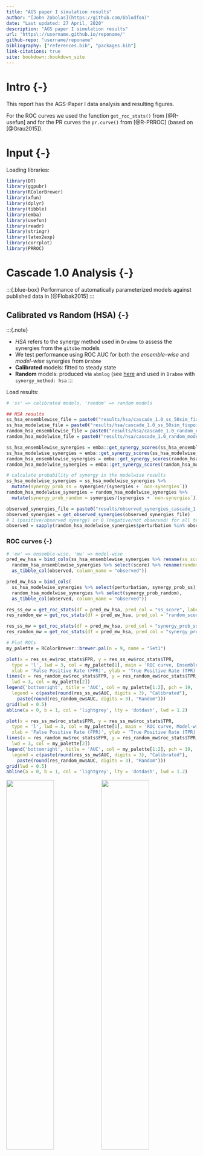 ```yaml
---
title: "AGS paper I simulation results"
author: "[John Zobolas](https://github.com/bblodfon)"
date: "Last updated: 27 April, 2020"
description: "AGS paper I simulation results"
url: 'https\://username.github.io/reponame/'
github-repo: "username/reponame"
bibliography: ["references.bib", "packages.bib"]
link-citations: true
site: bookdown::bookdown_site
---
```




# Intro {-}

This report has the AGS-Paper I data analysis and resulting figures.

For the ROC curves we used the function `get_roc_stats()` from [@R-usefun] and for the PR curves the `pr.curve()` from [@R-PRROC] (based on [@Grau2015]).

# Input {-}

Loading libraries:

```r
library(DT)
library(ggpubr)
library(RColorBrewer)
library(xfun)
library(dplyr)
library(tibble)
library(emba)
library(usefun)
library(readr)
library(stringr)
library(latex2exp)
library(corrplot)
library(PRROC)
```

# Cascade 1.0 Analysis {-}

:::{.blue-box}
Performance of automatically parameterized models against published data in [@Flobak2015]
:::

## Calibrated vs Random (HSA) {-}

:::{.note}
- *HSA* refers to the synergy method used in `Drabme` to assess the synergies from the `gitsbe` models
- We test performance using ROC AUC for both the *ensemble-wise* and *model-wise* synergies from `Drabme`
- **Calibrated** models: fitted to steady state
- **Random** models: produced via `abmlog` (see [here](#random-model-results) and used in `Drabme` with `synergy_method: hsa`
:::

Load results:

```r
# 'ss' => calibrated models, 'random' => random models

## HSA results
ss_hsa_ensemblewise_file = paste0("results/hsa/cascade_1.0_ss_50sim_fixpoints_ensemblewise_synergies.tab")
ss_hsa_modelwise_file = paste0("results/hsa/cascade_1.0_ss_50sim_fixpoints_modelwise_synergies.tab")
random_hsa_ensemblewise_file = paste0("results/hsa/cascade_1.0_random_ensemblewise_synergies.tab")
random_hsa_modelwise_file = paste0("results/hsa/cascade_1.0_random_modelwise_synergies.tab")

ss_hsa_ensemblewise_synergies = emba::get_synergy_scores(ss_hsa_ensemblewise_file)
ss_hsa_modelwise_synergies = emba::get_synergy_scores(ss_hsa_modelwise_file, file_type = "modelwise")
random_hsa_ensemblewise_synergies = emba::get_synergy_scores(random_hsa_ensemblewise_file)
random_hsa_modelwise_synergies = emba::get_synergy_scores(random_hsa_modelwise_file, file_type = "modelwise")

# calculate probability of synergy in the modelwise results
ss_hsa_modelwise_synergies = ss_hsa_modelwise_synergies %>% 
  mutate(synergy_prob_ss = synergies/(synergies + `non-synergies`))
random_hsa_modelwise_synergies = random_hsa_modelwise_synergies %>%
  mutate(synergy_prob_random = synergies/(synergies + `non-synergies`))

observed_synergies_file = paste0("results/observed_synergies_cascade_1.0")
observed_synergies = get_observed_synergies(observed_synergies_file)
# 1 (positive/observed synergy) or 0 (negative/not observed) for all tested drug combinations
observed = sapply(random_hsa_modelwise_synergies$perturbation %in% observed_synergies, as.integer)
```

### ROC curves {-}


```r
# 'ew' => ensemble-wise, 'mw' => model-wise
pred_ew_hsa = bind_cols(ss_hsa_ensemblewise_synergies %>% rename(ss_score = score), 
  random_hsa_ensemblewise_synergies %>% select(score) %>% rename(random_score = score), 
  as_tibble_col(observed, column_name = "observed"))

pred_mw_hsa = bind_cols(
  ss_hsa_modelwise_synergies %>% select(perturbation, synergy_prob_ss),
  random_hsa_modelwise_synergies %>% select(synergy_prob_random),
  as_tibble_col(observed, column_name = "observed"))

res_ss_ew = get_roc_stats(df = pred_ew_hsa, pred_col = "ss_score", label_col = "observed")
res_random_ew = get_roc_stats(df = pred_ew_hsa, pred_col = "random_score", label_col = "observed")

res_ss_mw = get_roc_stats(df = pred_mw_hsa, pred_col = "synergy_prob_ss", label_col = "observed", direction = ">")
res_random_mw = get_roc_stats(df = pred_mw_hsa, pred_col = "synergy_prob_random", label_col = "observed", direction = ">")

# Plot ROCs
my_palette = RColorBrewer::brewer.pal(n = 9, name = "Set1")

plot(x = res_ss_ew$roc_stats$FPR, y = res_ss_ew$roc_stats$TPR,
  type = 'l', lwd = 3, col = my_palette[1], main = 'ROC curve, Ensemble-wise synergies (HSA)',
  xlab = 'False Positive Rate (FPR)', ylab = 'True Positive Rate (TPR)')
lines(x = res_random_ew$roc_stats$FPR, y = res_random_ew$roc_stats$TPR, 
  lwd = 3, col = my_palette[2])
legend('bottomright', title = 'AUC', col = my_palette[1:2], pch = 19,
  legend = c(paste(round(res_ss_ew$AUC, digits = 3), "Calibrated"), 
    paste(round(res_random_ew$AUC, digits = 3), "Random")))
grid(lwd = 0.5)
abline(a = 0, b = 1, col = 'lightgrey', lty = 'dotdash', lwd = 1.2)

plot(x = res_ss_mw$roc_stats$FPR, y = res_ss_mw$roc_stats$TPR,
  type = 'l', lwd = 3, col = my_palette[1], main = 'ROC curve, Model-wise synergies (HSA)',
  xlab = 'False Positive Rate (FPR)', ylab = 'True Positive Rate (TPR)')
lines(x = res_random_mw$roc_stats$FPR, y = res_random_mw$roc_stats$TPR, 
  lwd = 3, col = my_palette[2])
legend('bottomright', title = 'AUC', col = my_palette[1:2], pch = 19,
  legend = c(paste(round(res_ss_mw$AUC, digits = 3), "Calibrated"), 
    paste(round(res_random_mw$AUC, digits = 3), "Random")))
grid(lwd = 0.5)
abline(a = 0, b = 1, col = 'lightgrey', lty = 'dotdash', lwd = 1.2)
```

<img src="index_files/figure-html/ROC HSA Cascade 1.0-1.png" width="50%" /><img src="index_files/figure-html/ROC HSA Cascade 1.0-2.png" width="50%" />

### PR curves {-}


```r
pr_ss_ew_hsa = pr.curve(scores.class0 = pred_ew_hsa %>% pull(ss_score) %>% (function(x) {-x}), 
  weights.class0 = pred_ew_hsa %>% pull(observed), curve = TRUE, rand.compute = TRUE)
pr_random_ew_hsa = pr.curve(scores.class0 = pred_ew_hsa %>% pull(random_score) %>% (function(x) {-x}), 
  weights.class0 = pred_ew_hsa %>% pull(observed), curve = TRUE, rand.compute = TRUE)

pr_ss_mw_hsa = pr.curve(scores.class0 = pred_mw_hsa %>% pull(synergy_prob_ss), 
  weights.class0 = pred_mw_hsa %>% pull(observed), curve = TRUE, rand.compute = TRUE)
pr_random_mw_hsa = pr.curve(scores.class0 = pred_mw_hsa %>% pull(synergy_prob_random), 
  weights.class0 = pred_mw_hsa %>% pull(observed), curve = TRUE, rand.compute = TRUE)

plot(pr_ss_ew_hsa, main = 'PR curve, Ensemble-wise synergies (HSA)', 
  auc.main = FALSE, color = my_palette[1], rand.plot = TRUE)
plot(pr_random_ew_hsa, add = TRUE, color = my_palette[2])
legend('topright', title = 'AUC', col = my_palette[1:2], pch = 19,
  legend = c(paste(round(pr_ss_ew_hsa$auc.davis.goadrich, digits = 3), "Calibrated"), 
    paste(round(pr_random_ew_hsa$auc.davis.goadrich, digits = 3), "Random")))
grid(lwd = 0.5)

plot(pr_ss_mw_hsa, main = 'PR curve, Model-wise synergies (HSA)', 
  auc.main = FALSE, color = my_palette[1], rand.plot = TRUE)
plot(pr_random_mw_hsa, add = TRUE, color = my_palette[2])
legend('left', title = 'AUC', col = my_palette[1:2], pch = 19,
  legend = c(paste(round(pr_ss_mw_hsa$auc.davis.goadrich, digits = 3), "Calibrated"), 
    paste(round(pr_random_mw_hsa$auc.davis.goadrich, digits = 3), "Random")))
grid(lwd = 0.5)
```

<img src="index_files/figure-html/PR HSA Cascade 1.0-1.png" width="50%" /><img src="index_files/figure-html/PR HSA Cascade 1.0-2.png" width="50%" />

:::{.green-box}
- PR curves show better the performance advantage of calibrated models over random ones
- PR AUCs suggest that the **model-wise approach is better than the ensemble-wise** in our imbalanced dataset
:::

### ROC AUC sensitivity {-}

:::{#roc-combine-1 .blue-box}
- Investigate **combining the synergy results of calibrated and random models**
  - How information from the 'random' models is augmenting calibrated (to steady state) results?
- **Ensemble-wise** scenario: $score = calibrated + \beta \times random$
  - $\beta \rightarrow +\infty$: mostly **random model predictions**
  - $\beta \rightarrow -\infty$: mostly **reverse random model predictions**
- **Model-wise** scenario: $(1-w) \times prob_{ss} + w \times prob_{rand}, w \in[0,1]$
  - $w=0$: only calibrated model predictions
  - $w=1$: only random model predictions
:::


```r
# Ensemble-wise
betas = seq(from = -20, to = 20, by = 0.1)

auc_values_ew = sapply(betas, function(beta) {
  pred_ew_hsa = pred_ew_hsa %>% mutate(combined_score = ss_score + beta * random_score)
  res = get_roc_stats(df = pred_ew_hsa, pred_col = "combined_score", label_col = "observed")
  auc_value = res$AUC
})

df_ew = as_tibble(cbind(betas, auc_values_ew))

ggline(data = df_ew, x = "betas", y = "auc_values_ew", numeric.x.axis = TRUE,
  plot_type = "l", xlab = TeX("$\\beta$"), ylab = "AUC (Area Under ROC Curve)",
  title = TeX("AUC sensitivity to $\\beta$ parameter: $calibrated + \\beta \\times random$"),
  color = my_palette[2]) + geom_vline(xintercept = 0) + grids()
```

<img src="index_files/figure-html/AUC sensitivity (HSA, cascade 1.0)-1.png" width="80%" style="display: block; margin: auto;" />

```r
# Model-wise
weights = seq(from = 0, to = 1, by = 0.05)

auc_values_mw = sapply(weights, function(w) {
  pred_mw_hsa = pred_mw_hsa %>% 
    mutate(weighted_prob = (1 - w) * pred_mw_hsa$synergy_prob_ss + w * pred_mw_hsa$synergy_prob_random)
  res = get_roc_stats(df = pred_mw_hsa, pred_col = "weighted_prob", label_col = "observed", direction = ">")
  auc_value = res$AUC
})

df_mw = as_tibble(cbind(weights, auc_values_mw))

ggline(data = df_mw, x = "weights", y = "auc_values_mw", numeric.x.axis = TRUE,
  plot_type = "l", xlab = TeX("weight $w$"), ylab = "AUC (Area Under ROC Curve)",
  title = TeX("AUC sensitivity to weighted average score: $(1-w) \\times prob_{ss} + w \\times prob_{rand}$"),
  color = my_palette[3]) + grids()
```

<img src="index_files/figure-html/AUC sensitivity (HSA, cascade 1.0)-2.png" width="80%" style="display: block; margin: auto;" />

:::{.green-box}
- Symmetricity (Ensemble-wise): $AUC_{\beta \rightarrow +\infty} + AUC_{\beta \rightarrow -\infty} \approx 1$
- Random models perform worse than calibrated ones
- There are $\beta$ values that can boost the predictive performance of the combined synergy classifier but no $w$ weight in the model-wise case
:::

### PR AUC sensitivity {-}


```r
# Ensemble-wise
betas = seq(from = -20, to = 20, by = 0.1)

pr_auc_values_ew = sapply(betas, function(beta) {
  pred_ew_hsa = pred_ew_hsa %>% mutate(combined_score = ss_score + beta * random_score)
  res = pr.curve(scores.class0 = pred_ew_hsa %>% pull(combined_score) %>% (function(x) {-x}), 
    weights.class0 = pred_ew_hsa %>% pull(observed))
  auc_value = res$auc.davis.goadrich
})

df_pr_ew = as_tibble(cbind(betas, pr_auc_values_ew))

ggline(data = df_pr_ew, x = "betas", y = "pr_auc_values_ew", numeric.x.axis = TRUE,
  plot_type = "l", xlab = TeX("$\\beta$"), ylab = "PR-AUC (Area Under PR Curve)",
  title = TeX("PR-AUC sensitivity to $\\beta$ parameter: $calibrated + \\beta \\times random$"),
  color = my_palette[2]) + geom_vline(xintercept = 0) + grids()
```

<img src="index_files/figure-html/PR AUC sensitivity (HSA, cascade 1.0)-1.png" width="80%" style="display: block; margin: auto;" />

```r
# Model-wise
weights = seq(from = 0, to = 1, by = 0.05)

pr_auc_values_mw = sapply(weights, function(w) {
  pred_mw_hsa = pred_mw_hsa %>% 
    mutate(weighted_prob = (1 - w) * pred_mw_hsa$synergy_prob_ss + w * pred_mw_hsa$synergy_prob_random)
  res = pr.curve(scores.class0 = pred_mw_hsa %>% pull(weighted_prob), 
    weights.class0 = pred_mw_hsa %>% pull(observed))
  auc_value = res$auc.davis.goadrich
})

df_pr_mw = as_tibble(cbind(weights, pr_auc_values_mw))

ggline(data = df_pr_mw, x = "weights", y = "pr_auc_values_mw", numeric.x.axis = TRUE,
  plot_type = "l", xlab = TeX("weight $w$"), ylab = "PR-AUC (Area Under PR Curve)",
  title = TeX("PR-AUC sensitivity to weighted average score: $(1-w) \\times prob_{ss} + w \\times prob_{rand}$"),
  color = my_palette[3]) + grids()
```

<img src="index_files/figure-html/PR AUC sensitivity (HSA, cascade 1.0)-2.png" width="80%" style="display: block; margin: auto;" />


## Calibrated vs Random (Bliss) {-}

:::{.note}
- *Bliss* refers to the synergy method used in `Drabme` to assess the synergies from the `gitsbe` models
- We test performance using ROC AUC for both the *ensemble-wise* and *model-wise* synergies from `Drabme`
- **Calibrated** models: fitted to steady state
- **Random** models: produced via `abmlog` (see [here](#random-model-results) and used in `Drabme` with `synergy_method: bliss`
:::

Load results:

```r
# 'ss' => calibrated models, 'random' => random models

## Bliss results
ss_bliss_ensemblewise_file = paste0("results/bliss/cascade_1.0_ss_50sim_fixpoints_ensemblewise_synergies.tab")
ss_bliss_modelwise_file = paste0("results/bliss/cascade_1.0_ss_50sim_fixpoints_modelwise_synergies.tab")
random_bliss_ensemblewise_file = paste0("results/bliss/cascade_1.0_random_bliss_ensemblewise_synergies.tab")
random_bliss_modelwise_file = paste0("results/bliss/cascade_1.0_random_bliss_modelwise_synergies.tab")

ss_bliss_ensemblewise_synergies = emba::get_synergy_scores(ss_bliss_ensemblewise_file)
ss_bliss_modelwise_synergies = emba::get_synergy_scores(ss_bliss_modelwise_file, file_type = "modelwise")
random_bliss_ensemblewise_synergies = emba::get_synergy_scores(random_bliss_ensemblewise_file)
random_bliss_modelwise_synergies = emba::get_synergy_scores(random_bliss_modelwise_file, file_type = "modelwise")

# calculate probability of synergy in the modelwise results
ss_bliss_modelwise_synergies = ss_bliss_modelwise_synergies %>% 
  mutate(synergy_prob_ss = synergies/(synergies + `non-synergies`))
random_bliss_modelwise_synergies = random_bliss_modelwise_synergies %>%
  mutate(synergy_prob_random = synergies/(synergies + `non-synergies`))
```

### ROC curves {-}


```r
# 'ew' => ensemble-wise, 'mw' => model-wise
pred_ew_bliss = bind_cols(ss_bliss_ensemblewise_synergies %>% rename(ss_score = score), 
  random_bliss_ensemblewise_synergies %>% select(score) %>% rename(random_score = score), 
  as_tibble_col(observed, column_name = "observed"))

pred_mw_bliss = bind_cols(
  ss_bliss_modelwise_synergies %>% select(perturbation, synergy_prob_ss),
  random_bliss_modelwise_synergies %>% select(synergy_prob_random),
  as_tibble_col(observed, column_name = "observed"))

res_ss_ew = get_roc_stats(df = pred_ew_bliss, pred_col = "ss_score", label_col = "observed")
res_random_ew = get_roc_stats(df = pred_ew_bliss, pred_col = "random_score", label_col = "observed")

res_ss_mw = get_roc_stats(df = pred_mw_bliss, pred_col = "synergy_prob_ss", label_col = "observed", direction = ">")
res_random_mw = get_roc_stats(df = pred_mw_bliss, pred_col = "synergy_prob_random", label_col = "observed", direction = ">")

# Plot ROCs
plot(x = res_ss_ew$roc_stats$FPR, y = res_ss_ew$roc_stats$TPR,
  type = 'l', lwd = 3, col = my_palette[1], main = 'ROC curve, Ensemble-wise synergies (Bliss)',
  xlab = 'False Positive Rate (FPR)', ylab = 'True Positive Rate (TPR)')
lines(x = res_random_ew$roc_stats$FPR, y = res_random_ew$roc_stats$TPR, 
  lwd = 3, col = my_palette[2])
legend('bottomright', title = 'AUC', col = my_palette[1:2], pch = 19,
  legend = c(paste(round(res_ss_ew$AUC, digits = 3), "Calibrated"), 
    paste(round(res_random_ew$AUC, digits = 3), "Random")))
grid(lwd = 0.5)
abline(a = 0, b = 1, col = 'lightgrey', lty = 'dotdash', lwd = 1.2)

plot(x = res_ss_mw$roc_stats$FPR, y = res_ss_mw$roc_stats$TPR,
  type = 'l', lwd = 3, col = my_palette[1], main = 'ROC curve, Model-wise synergies (Bliss)',
  xlab = 'False Positive Rate (FPR)', ylab = 'True Positive Rate (TPR)')
lines(x = res_random_mw$roc_stats$FPR, y = res_random_mw$roc_stats$TPR, 
  lwd = 3, col = my_palette[2])
legend('bottomright', title = 'AUC', col = my_palette[1:2], pch = 19,
  legend = c(paste(round(res_ss_mw$AUC, digits = 3), "Calibrated"), 
    paste(round(res_random_mw$AUC, digits = 3), "Random")))
grid(lwd = 0.5)
abline(a = 0, b = 1, col = 'lightgrey', lty = 'dotdash', lwd = 1.2)
```

<img src="index_files/figure-html/ROC Bliss Cascade 1.0-1.png" width="50%" /><img src="index_files/figure-html/ROC Bliss Cascade 1.0-2.png" width="50%" />

### ROC AUC sensitivity {-}

Investigate same thing as described in [here](#roc-combine-1).


```r
# Ensemble-wise
betas = seq(from = -20, to = 20, by = 0.1)

auc_values_ew = sapply(betas, function(beta) {
  pred_ew_bliss = pred_ew_bliss %>% mutate(combined_score = ss_score + beta * random_score)
  res = get_roc_stats(df = pred_ew_bliss, pred_col = "combined_score", label_col = "observed")
  auc_value = res$AUC
})

df_ew = as_tibble(cbind(betas, auc_values_ew))

ggline(data = df_ew, x = "betas", y = "auc_values_ew", numeric.x.axis = TRUE,
  plot_type = "l", xlab = TeX("$\\beta$"), ylab = "AUC (Area Under ROC Curve)",
  title = TeX("AUC sensitivity to $\\beta$ parameter: $calibrated + \\beta \\times random$"),
  color = my_palette[2]) + geom_vline(xintercept = 0) + grids()
```

<img src="index_files/figure-html/AUC sensitivity (Bliss, cascade 1.0)-1.png" width="80%" style="display: block; margin: auto;" />

```r
# Model-wise
weights = seq(from = 0, to = 1, by = 0.05)

auc_values_mw = sapply(weights, function(w) {
  pred_mw_bliss = pred_mw_bliss %>% 
    mutate(weighted_prob = (1 - w) * pred_mw_bliss$synergy_prob_ss + w * pred_mw_bliss$synergy_prob_random)
  res = get_roc_stats(df = pred_mw_bliss, pred_col = "weighted_prob", label_col = "observed", direction = ">")
  auc_value = res$AUC
})

df_mw = as_tibble(cbind(weights, auc_values_mw))

ggline(data = df_mw, x = "weights", y = "auc_values_mw", numeric.x.axis = TRUE,
  plot_type = "l", xlab = TeX("weight $w$"), ylab = "AUC (Area Under ROC Curve)",
  title = TeX("AUC sensitivity to weighted average score: $(1-w) \\times prob_{ss} + w \\times prob_{rand}$"),
  color = my_palette[3]) + grids()
```

<img src="index_files/figure-html/AUC sensitivity (Bliss, cascade 1.0)-2.png" width="80%" style="display: block; margin: auto;" />

:::{.green-box}
- Symmetricity (Ensemble-wise): $AUC_{\beta \rightarrow +\infty} + AUC_{\beta \rightarrow -\infty} \approx 1$
- Random models perform worse than calibrated ones
- There are $\beta$ values that can boost the predictive performance of the combined synergy classifier but no $w$ weight in the model-wise case
:::

## Correlation {-}

We test for correlation between all the results shown in the ROC curves.
This means *ensemble-wise* vs *model-wise*, *random* models vs *calibrated (ss)* models and *HSA* vs *Bliss* synergy assessment.
*P-values* are represented at 3 significant levels: $0.05, 0.01, 0.001$ (\*, \*\*, \*\*\*) and the correlation coefficient is calculated using Kendall's *tau* statistic.


```r
synergy_scores = bind_cols(
  pred_ew_hsa %>% select(ss_score, random_score) %>% rename(ss_ensemble_hsa = ss_score, random_ensemble_hsa = random_score),
  pred_ew_bliss %>% select(ss_score, random_score) %>% rename(ss_ensemble_bliss = ss_score, random_ensemble_bliss = random_score),
  pred_mw_hsa %>% select(synergy_prob_ss, synergy_prob_random) %>% 
    rename(ss_modelwise_hsa = synergy_prob_ss, random_modelwise_hsa = synergy_prob_random),
  pred_mw_bliss %>% select(synergy_prob_ss, synergy_prob_random) %>% 
    rename(ss_modelwise_bliss = synergy_prob_ss, random_modelwise_bliss = synergy_prob_random)
  )

M = cor(synergy_scores, method = "kendall")
res = cor.mtest(synergy_scores, method = "kendall")
corrplot(corr = M, type = "upper", p.mat = res$p, sig.level = c(.001, .01, .05), 
  pch.cex = 1, pch.col = "white", insig = "label_sig", tl.col = "black", tl.srt = 45)
```

<img src="index_files/figure-html/Correlation of ROC results (Cascade 1.0)-1.png" width="2100" />

:::{.green-box}
- **HSA and Bliss results correlate**, higher for the model-wise than the ensemble-wise results.
- **Model-wise don't correlate with ensemble-wise results**.
:::

## Fitness Evolution {-}

Results are from the simulation result with $50$ Gitsbe simulations, fitting to steady state (**calibrated models**) and *HSA* Drabme synergy assessment.
We show only $10$ simulations - the first ones that spanned the maximum defined generations in the configuration ($20$), meaning that they did not surpass the target fitness threhold specified ($0.99$).
Each data point is the average fitness in that generation out of $20$ models.


```r
fitness_summary_file = paste0("results/hsa/cascade_1.0_ss_50sim_fixpoints_summary.txt")

read_summary_file = function(file_name) {
  lines = readr::read_lines(file = fitness_summary_file, skip = 5, skip_empty_rows = TRUE)
  
  data_list = list()
  index = 1
  
  gen_fit_list = list()
  gen_index = 1
  for (line_index in 1:length(lines)) {
    line = lines[line_index]
    if (stringr::str_detect(string = line, pattern = "Simulation")) {
      data_list[[index]] = bind_cols(gen_fit_list)
      index = index + 1
      
      gen_fit_list = list()
      gen_index = 1
    } else { # read fitness values
      gen_fit_list[[gen_index]] = as_tibble_col(as.numeric(unlist(strsplit(line, split = '\t'))))
      gen_index = gen_index + 1
    }
  }
  
  # add the last simulation's values
  data_list[[index]] = bind_cols(gen_fit_list)
  
  return(data_list)
}

fit_res = read_summary_file(file_name = fitness_summary_file)

first_sim_data = colMeans(fit_res[[1]])
plot(1:length(first_sim_data), y = first_sim_data, ylim = c(0,1), 
  xlim = c(0,20), type = 'l', lwd = 1.5, 
  main = 'Fitness vs Generation (10 Simulations)', xlab = 'Generations', 
  ylab = 'Average Fitness', col = usefun:::colors.100[1])
index = 2
for (fit_data in fit_res) {
  if (index > 10) break
  if (ncol(fit_data) != 20) next
  mean_fit_per_gen = colMeans(fit_data)
  lines(x = 1:length(mean_fit_per_gen), y = mean_fit_per_gen, lwd = 1.5,
    col = usefun:::colors.100[index])
  index = index + 1
}
grid(lwd = 0.5)
```

<img src="index_files/figure-html/fitness evolution-1.png" width="2100" style="display: block; margin: auto;" />


# Cascade 2.0 Analysis {-}

:::{.blue-box}
Performance of automatically parameterized models against a new dataset (SINTEF, AGS only)
:::

## Calibrated vs Random (HSA) {-}

:::{.note}
- *HSA* refers to the synergy method used in `Drabme` to assess the synergies from the `gitsbe` models
- We test performance using ROC AUC for both the *ensemble-wise* and *model-wise* synergies from `Drabme`
- **Calibrated** models: fitted to steady state
- **Random** models: produced via `abmlog` (see [here](#random-model-results) and used in `Drabme` with `synergy_method: hsa`
:::

Load results:


```r
# 'ss' => calibrated models, 'random' => random models

## HSA results
ss_hsa_ensemblewise_5sim_file = paste0("results/hsa/cascade_2.0_ss_5sim_fixpoints_ensemblewise_synergies.tab")
ss_hsa_modelwise_5sim_file = paste0("results/hsa/cascade_2.0_ss_5sim_fixpoints_modelwise_synergies.tab")
ss_hsa_ensemblewise_50sim_file = paste0("results/hsa/cascade_2.0_ss_50sim_fixpoints_ensemblewise_synergies.tab")
ss_hsa_modelwise_50sim_file = paste0("results/hsa/cascade_2.0_ss_50sim_fixpoints_modelwise_synergies.tab")
ss_hsa_ensemblewise_100sim_file = paste0("results/hsa/cascade_2.0_ss_100sim_fixpoints_ensemblewise_synergies.tab")
ss_hsa_modelwise_100sim_file = paste0("results/hsa/cascade_2.0_ss_100sim_fixpoints_modelwise_synergies.tab")
ss_hsa_ensemblewise_150sim_file = paste0("results/hsa/cascade_2.0_ss_150sim_fixpoints_ensemblewise_synergies.tab")
ss_hsa_modelwise_150sim_file = paste0("results/hsa/cascade_2.0_ss_150sim_fixpoints_modelwise_synergies.tab")
ss_hsa_ensemblewise_200sim_file = paste0("results/hsa/cascade_2.0_ss_200sim_fixpoints_ensemblewise_synergies.tab")
ss_hsa_modelwise_200sim_file = paste0("results/hsa/cascade_2.0_ss_200sim_fixpoints_modelwise_synergies.tab")
random_hsa_ensemblewise_file = paste0("results/hsa/cascade_2.0_random_ensemblewise_synergies.tab")
random_hsa_modelwise_file = paste0("results/hsa/cascade_2.0_random_modelwise_synergies.tab")

ss_hsa_ensemblewise_synergies_5sim = emba::get_synergy_scores(ss_hsa_ensemblewise_5sim_file)
ss_hsa_modelwise_synergies_5sim = emba::get_synergy_scores(ss_hsa_modelwise_5sim_file, file_type = "modelwise")
ss_hsa_ensemblewise_synergies_50sim = emba::get_synergy_scores(ss_hsa_ensemblewise_50sim_file)
ss_hsa_modelwise_synergies_50sim = emba::get_synergy_scores(ss_hsa_modelwise_50sim_file, file_type = "modelwise")
ss_hsa_ensemblewise_synergies_100sim = emba::get_synergy_scores(ss_hsa_ensemblewise_100sim_file)
ss_hsa_modelwise_synergies_100sim = emba::get_synergy_scores(ss_hsa_modelwise_100sim_file, file_type = "modelwise")
ss_hsa_ensemblewise_synergies_150sim = emba::get_synergy_scores(ss_hsa_ensemblewise_150sim_file)
ss_hsa_modelwise_synergies_150sim = emba::get_synergy_scores(ss_hsa_modelwise_150sim_file, file_type = "modelwise")
ss_hsa_ensemblewise_synergies_200sim = emba::get_synergy_scores(ss_hsa_ensemblewise_200sim_file)
ss_hsa_modelwise_synergies_200sim = emba::get_synergy_scores(ss_hsa_modelwise_200sim_file, file_type = "modelwise")
random_hsa_ensemblewise_synergies = emba::get_synergy_scores(random_hsa_ensemblewise_file)
random_hsa_modelwise_synergies = emba::get_synergy_scores(random_hsa_modelwise_file, file_type = "modelwise")

# calculate probability of synergy in the modelwise results
ss_hsa_modelwise_synergies_5sim = ss_hsa_modelwise_synergies_5sim %>% 
  mutate(synergy_prob_ss = synergies/(synergies + `non-synergies`))
ss_hsa_modelwise_synergies_50sim = ss_hsa_modelwise_synergies_50sim %>% 
  mutate(synergy_prob_ss = synergies/(synergies + `non-synergies`))
ss_hsa_modelwise_synergies_100sim = ss_hsa_modelwise_synergies_100sim %>% 
  mutate(synergy_prob_ss = synergies/(synergies + `non-synergies`))
ss_hsa_modelwise_synergies_150sim = ss_hsa_modelwise_synergies_150sim %>% 
  mutate(synergy_prob_ss = synergies/(synergies + `non-synergies`))
ss_hsa_modelwise_synergies_200sim = ss_hsa_modelwise_synergies_200sim %>% 
  mutate(synergy_prob_ss = synergies/(synergies + `non-synergies`))
random_hsa_modelwise_synergies = random_hsa_modelwise_synergies %>%
  mutate(synergy_prob_random = synergies/(synergies + `non-synergies`))

observed_synergies_file = paste0("results/observed_synergies_cascade_2.0")
observed_synergies = get_observed_synergies(observed_synergies_file)
# 1 (positive/observed synergy) or 0 (negative/not observed) for all tested drug combinations
observed = sapply(random_hsa_modelwise_synergies$perturbation %in% observed_synergies, as.integer)
```

### ROC curves {-}


```r
# 'ew' => ensemble-wise, 'mw' => model-wise
pred_ew_hsa = bind_cols(ss_hsa_ensemblewise_synergies_5sim %>% rename(ss_score_5sim = score), 
  ss_hsa_ensemblewise_synergies_50sim %>% select(score) %>% rename(ss_score_50sim = score),
  ss_hsa_ensemblewise_synergies_100sim %>% select(score) %>% rename(ss_score_100sim = score),
  ss_hsa_ensemblewise_synergies_150sim %>% select(score) %>% rename(ss_score_150sim = score),
  ss_hsa_ensemblewise_synergies_200sim %>% select(score) %>% rename(ss_score_200sim = score),
  random_hsa_ensemblewise_synergies %>% select(score) %>% rename(random_score = score), 
  as_tibble_col(observed, column_name = "observed"))

pred_mw_hsa = bind_cols(
  ss_hsa_modelwise_synergies_5sim %>% select(perturbation, synergy_prob_ss) %>% rename(synergy_prob_ss_5sim = synergy_prob_ss),
  ss_hsa_modelwise_synergies_50sim %>% select(synergy_prob_ss) %>% rename(synergy_prob_ss_50sim = synergy_prob_ss),
  ss_hsa_modelwise_synergies_100sim %>% select(synergy_prob_ss) %>% rename(synergy_prob_ss_100sim = synergy_prob_ss),
  ss_hsa_modelwise_synergies_150sim %>% select(synergy_prob_ss) %>% rename(synergy_prob_ss_150sim = synergy_prob_ss),
  ss_hsa_modelwise_synergies_200sim %>% select(synergy_prob_ss) %>% rename(synergy_prob_ss_200sim = synergy_prob_ss),
  random_hsa_modelwise_synergies %>% select(synergy_prob_random),
  as_tibble_col(observed, column_name = "observed"))

res_ss_ew_5sim = get_roc_stats(df = pred_ew_hsa, pred_col = "ss_score_5sim", label_col = "observed")
res_ss_ew_50sim = get_roc_stats(df = pred_ew_hsa, pred_col = "ss_score_50sim", label_col = "observed")
res_ss_ew_100sim = get_roc_stats(df = pred_ew_hsa, pred_col = "ss_score_100sim", label_col = "observed")
res_ss_ew_150sim = get_roc_stats(df = pred_ew_hsa, pred_col = "ss_score_150sim", label_col = "observed")
res_ss_ew_200sim = get_roc_stats(df = pred_ew_hsa, pred_col = "ss_score_200sim", label_col = "observed")
res_random_ew = get_roc_stats(df = pred_ew_hsa, pred_col = "random_score", label_col = "observed")

res_ss_mw_5sim = get_roc_stats(df = pred_mw_hsa, pred_col = "synergy_prob_ss_5sim", label_col = "observed", direction = ">")
res_ss_mw_50sim = get_roc_stats(df = pred_mw_hsa, pred_col = "synergy_prob_ss_50sim", label_col = "observed", direction = ">")
res_ss_mw_100sim = get_roc_stats(df = pred_mw_hsa, pred_col = "synergy_prob_ss_100sim", label_col = "observed", direction = ">")
res_ss_mw_150sim = get_roc_stats(df = pred_mw_hsa, pred_col = "synergy_prob_ss_150sim", label_col = "observed", direction = ">")
res_ss_mw_200sim = get_roc_stats(df = pred_mw_hsa, pred_col = "synergy_prob_ss_200sim", label_col = "observed", direction = ">")
res_random_mw = get_roc_stats(df = pred_mw_hsa, pred_col = "synergy_prob_random", label_col = "observed", direction = ">")

# Plot ROCs
my_palette = RColorBrewer::brewer.pal(n = 9, name = "Set1")

plot(x = res_ss_ew_5sim$roc_stats$FPR, y = res_ss_ew_5sim$roc_stats$TPR,
  type = 'l', lwd = 3, col = my_palette[1], main = 'ROC curve, Ensemble-wise synergies (HSA)',
  xlab = 'False Positive Rate (FPR)', ylab = 'True Positive Rate (TPR)')
lines(x = res_ss_ew_50sim$roc_stats$FPR, y = res_ss_ew_50sim$roc_stats$TPR, 
  lwd = 3, col = my_palette[2])
lines(x = res_ss_ew_100sim$roc_stats$FPR, y = res_ss_ew_100sim$roc_stats$TPR, 
  lwd = 3, col = my_palette[3])
lines(x = res_ss_ew_150sim$roc_stats$FPR, y = res_ss_ew_150sim$roc_stats$TPR, 
  lwd = 3, col = my_palette[4])
lines(x = res_ss_ew_200sim$roc_stats$FPR, y = res_ss_ew_200sim$roc_stats$TPR, 
  lwd = 3, col = my_palette[5])
lines(x = res_random_ew$roc_stats$FPR, y = res_random_ew$roc_stats$TPR, 
  lwd = 3, col = my_palette[6])
legend('bottomright', title = 'AUC', col = my_palette[1:6], pch = 19,
  legend = c(paste(round(res_ss_ew_5sim$AUC, digits = 3), "Calibrated (5 sim)"),
    paste(round(res_ss_ew_50sim$AUC, digits = 3), "Calibrated (50 sim)"),
    paste(round(res_ss_ew_100sim$AUC, digits = 3), "Calibrated (100 sim)"),
    paste(round(res_ss_ew_150sim$AUC, digits = 3), "Calibrated (150 sim)"),
    paste(round(res_ss_ew_200sim$AUC, digits = 3), "Calibrated (200 sim)"),
    paste(round(res_random_ew$AUC, digits = 3), "Random")), cex = 0.9)
grid(lwd = 0.5)
abline(a = 0, b = 1, col = 'lightgrey', lty = 'dotdash', lwd = 1.2)

plot(x = res_ss_mw_5sim$roc_stats$FPR, y = res_ss_mw_5sim$roc_stats$TPR,
  type = 'l', lwd = 3, col = my_palette[1], main = 'ROC curve, Model-wise synergies (HSA)',
  xlab = 'False Positive Rate (FPR)', ylab = 'True Positive Rate (TPR)')
lines(x = res_ss_mw_50sim$roc_stats$FPR, y = res_ss_mw_50sim$roc_stats$TPR, 
  lwd = 3, col = my_palette[2])
lines(x = res_ss_mw_100sim$roc_stats$FPR, y = res_ss_mw_100sim$roc_stats$TPR, 
  lwd = 3, col = my_palette[3])
lines(x = res_ss_mw_150sim$roc_stats$FPR, y = res_ss_mw_150sim$roc_stats$TPR, 
  lwd = 3, col = my_palette[4])
lines(x = res_ss_mw_200sim$roc_stats$FPR, y = res_ss_mw_200sim$roc_stats$TPR, 
  lwd = 3, col = my_palette[5])
lines(x = res_random_mw$roc_stats$FPR, y = res_random_mw$roc_stats$TPR, 
  lwd = 3, col = my_palette[6])
legend('bottomright', title = 'AUC', col = my_palette[1:6], pch = 19,
  legend = c(paste(round(res_ss_mw_5sim$AUC, digits = 3), "Calibrated (5 sim)"),
    paste(round(res_ss_mw_50sim$AUC, digits = 3), "Calibrated (50 sim)"),
    paste(round(res_ss_mw_100sim$AUC, digits = 3), "Calibrated (100 sim)"),
    paste(round(res_ss_mw_150sim$AUC, digits = 3), "Calibrated (150 sim)"),
    paste(round(res_ss_mw_200sim$AUC, digits = 3), "Calibrated (200 sim)"),
    paste(round(res_random_mw$AUC, digits = 3), "Random")), cex = 0.9)
grid(lwd = 0.5)
abline(a = 0, b = 1, col = 'lightgrey', lty = 'dotdash', lwd = 1.2)
```

<img src="index_files/figure-html/ROC HSA Cascade 2.0-1.png" width="50%" /><img src="index_files/figure-html/ROC HSA Cascade 2.0-2.png" width="50%" />

:::{.green-box}
- Model-wise results *scale* with respect to the number of `Gitsbe` simulations (more **calibrated** models, better performance).
:::

### ROC AUC sensitivity {-}

Investigate same thing as described in [here](#roc-combine-1).
We will combine the synergy scores from the random simulations with the results from the $50$ Gitsbe simulations.


```r
# Ensemble-wise
betas = seq(from = -10, to = 10, by = 0.1)

auc_values_ew = sapply(betas, function(beta) {
  pred_ew_hsa = pred_ew_hsa %>% mutate(combined_score = ss_score_50sim + beta * random_score)
  res = get_roc_stats(df = pred_ew_hsa, pred_col = "combined_score", label_col = "observed")
  auc_value = res$AUC
})

df_ew = as_tibble(cbind(betas, auc_values_ew))

ggline(data = df_ew, x = "betas", y = "auc_values_ew", numeric.x.axis = TRUE,
  plot_type = "l", xlab = TeX("$\\beta$"), ylab = "AUC (Area Under ROC Curve)",
  title = TeX("AUC sensitivity to $\\beta$ parameter: $calibrated + \\beta \\times random$"),
  color = my_palette[2]) + geom_vline(xintercept = 0) + grids()
```

<img src="index_files/figure-html/AUC sensitivity (HSA, cascade 2.0)-1.png" width="80%" style="display: block; margin: auto;" />

```r
# Model-wise
weights = seq(from = 0, to = 1, by = 0.05)

auc_values_mw = sapply(weights, function(w) {
  pred_mw_hsa = pred_mw_hsa %>% 
    mutate(weighted_prob = (1 - w) * pred_mw_hsa$synergy_prob_ss_50sim + w * pred_mw_hsa$synergy_prob_random)
  res = get_roc_stats(df = pred_mw_hsa, pred_col = "weighted_prob", label_col = "observed", direction = ">")
  auc_value = res$AUC
})

df_mw = as_tibble(cbind(weights, auc_values_mw))

ggline(data = df_mw, x = "weights", y = "auc_values_mw", numeric.x.axis = TRUE,
  plot_type = "l", xlab = TeX("weight $w$"), ylab = "AUC (Area Under ROC Curve)",
  title = TeX("AUC sensitivity to weighted average score: $(1-w) \\times prob_{ss} + w \\times prob_{rand}$"),
  color = my_palette[3]) + grids() #+ ylim(0.4, 0.9)
```

<img src="index_files/figure-html/AUC sensitivity (HSA, cascade 2.0)-2.png" width="80%" style="display: block; margin: auto;" />

:::{.green-box}
- Symmetricity (Ensemble-wise): $AUC_{\beta \rightarrow +\infty} + AUC_{\beta \rightarrow -\infty} \approx 1$
- Random models perform worse than calibrated ones (though difference is very small)
- There are $\beta$ values that can boost the predictive performance of the combined synergy classifier and a $w$ weight in the model-wise case (though the significance in performance gain is negligible).
:::

## Calibrated vs Random (Bliss) {-}

:::{.note}
- *Bliss* refers to the synergy method used in `Drabme` to assess the synergies from the `gitsbe` models
- We test performance using ROC AUC for both the *ensemble-wise* and *model-wise* synergies from `Drabme`
- **Calibrated** models: fitted to steady state
- **Random** models: produced via `abmlog` (see [here](#random-model-results) and used in `Drabme` with `synergy_method: bliss`
:::

Load results:

```r
# 'ss' => calibrated models, 'random' => random models

## Bliss results
ss_bliss_ensemblewise_10sim_file = paste0("results/bliss/cascade_2.0_ss_10sim_fixpoints_ensemblewise_synergies.tab")
ss_bliss_modelwise_10sim_file = paste0("results/bliss/cascade_2.0_ss_10sim_fixpoints_modelwise_synergies.tab")
ss_bliss_ensemblewise_30sim_file = paste0("results/bliss/cascade_2.0_ss_30sim_fixpoints_ensemblewise_synergies.tab")
ss_bliss_modelwise_30sim_file = paste0("results/bliss/cascade_2.0_ss_30sim_fixpoints_modelwise_synergies.tab")
ss_bliss_ensemblewise_50sim_file = paste0("results/bliss/cascade_2.0_ss_50sim_fixpoints_ensemblewise_synergies.tab")
ss_bliss_modelwise_50sim_file = paste0("results/bliss/cascade_2.0_ss_50sim_fixpoints_modelwise_synergies.tab")
ss_bliss_ensemblewise_70sim_file = paste0("results/bliss/cascade_2.0_ss_70sim_fixpoints_ensemblewise_synergies.tab")
ss_bliss_modelwise_70sim_file = paste0("results/bliss/cascade_2.0_ss_70sim_fixpoints_modelwise_synergies.tab")
ss_bliss_ensemblewise_100sim_file = paste0("results/bliss/cascade_2.0_ss_100sim_fixpoints_ensemblewise_synergies.tab")
ss_bliss_modelwise_100sim_file = paste0("results/bliss/cascade_2.0_ss_100sim_fixpoints_modelwise_synergies.tab")
ss_bliss_ensemblewise_150sim_file = paste0("results/bliss/cascade_2.0_ss_150sim_fixpoints_ensemblewise_synergies.tab")
ss_bliss_modelwise_150sim_file = paste0("results/bliss/cascade_2.0_ss_150sim_fixpoints_modelwise_synergies.tab")
ss_bliss_ensemblewise_200sim_file = paste0("results/bliss/cascade_2.0_ss_200sim_fixpoints_ensemblewise_synergies.tab")
ss_bliss_modelwise_200sim_file = paste0("results/bliss/cascade_2.0_ss_200sim_fixpoints_modelwise_synergies.tab")

random_bliss_ensemblewise_file = paste0("results/bliss/cascade_2.0_random_bliss_ensemblewise_synergies.tab")
random_bliss_modelwise_file = paste0("results/bliss/cascade_2.0_random_bliss_modelwise_synergies.tab")

ss_bliss_ensemblewise_synergies_10sim = emba::get_synergy_scores(ss_bliss_ensemblewise_10sim_file)
ss_bliss_modelwise_synergies_10sim = emba::get_synergy_scores(ss_bliss_modelwise_10sim_file, file_type = "modelwise")
ss_bliss_ensemblewise_synergies_30sim = emba::get_synergy_scores(ss_bliss_ensemblewise_30sim_file)
ss_bliss_modelwise_synergies_30sim = emba::get_synergy_scores(ss_bliss_modelwise_30sim_file, file_type = "modelwise")
ss_bliss_ensemblewise_synergies_50sim = emba::get_synergy_scores(ss_bliss_ensemblewise_50sim_file)
ss_bliss_modelwise_synergies_50sim = emba::get_synergy_scores(ss_bliss_modelwise_50sim_file, file_type = "modelwise")
ss_bliss_ensemblewise_synergies_70sim = emba::get_synergy_scores(ss_bliss_ensemblewise_70sim_file)
ss_bliss_modelwise_synergies_70sim = emba::get_synergy_scores(ss_bliss_modelwise_70sim_file, file_type = "modelwise")
ss_bliss_ensemblewise_synergies_100sim = emba::get_synergy_scores(ss_bliss_ensemblewise_100sim_file)
ss_bliss_modelwise_synergies_100sim = emba::get_synergy_scores(ss_bliss_modelwise_100sim_file, file_type = "modelwise")
ss_bliss_ensemblewise_synergies_150sim = emba::get_synergy_scores(ss_bliss_ensemblewise_150sim_file)
ss_bliss_modelwise_synergies_150sim = emba::get_synergy_scores(ss_bliss_modelwise_150sim_file, file_type = "modelwise")
ss_bliss_ensemblewise_synergies_200sim = emba::get_synergy_scores(ss_bliss_ensemblewise_200sim_file)
ss_bliss_modelwise_synergies_200sim = emba::get_synergy_scores(ss_bliss_modelwise_200sim_file, file_type = "modelwise")

random_bliss_ensemblewise_synergies = emba::get_synergy_scores(random_bliss_ensemblewise_file)
random_bliss_modelwise_synergies = emba::get_synergy_scores(random_bliss_modelwise_file, file_type = "modelwise")

# calculate probability of synergy in the modelwise results
ss_bliss_modelwise_synergies_10sim = ss_bliss_modelwise_synergies_10sim %>% 
  mutate(synergy_prob_ss = synergies/(synergies + `non-synergies`))
ss_bliss_modelwise_synergies_30sim = ss_bliss_modelwise_synergies_30sim %>% 
  mutate(synergy_prob_ss = synergies/(synergies + `non-synergies`))
ss_bliss_modelwise_synergies_50sim = ss_bliss_modelwise_synergies_50sim %>% 
  mutate(synergy_prob_ss = synergies/(synergies + `non-synergies`))
ss_bliss_modelwise_synergies_70sim = ss_bliss_modelwise_synergies_70sim %>% 
  mutate(synergy_prob_ss = synergies/(synergies + `non-synergies`))
ss_bliss_modelwise_synergies_100sim = ss_bliss_modelwise_synergies_100sim %>% 
  mutate(synergy_prob_ss = synergies/(synergies + `non-synergies`))
ss_bliss_modelwise_synergies_150sim = ss_bliss_modelwise_synergies_150sim %>% 
  mutate(synergy_prob_ss = synergies/(synergies + `non-synergies`))
ss_bliss_modelwise_synergies_200sim = ss_bliss_modelwise_synergies_200sim %>% 
  mutate(synergy_prob_ss = synergies/(synergies + `non-synergies`))
random_bliss_modelwise_synergies = random_bliss_modelwise_synergies %>%
  mutate(synergy_prob_random = synergies/(synergies + `non-synergies`))
```

### ROC curves {-}


```r
# 'ew' => ensemble-wise, 'mw' => model-wise
pred_ew_bliss = bind_cols(ss_bliss_ensemblewise_synergies_10sim %>% rename(ss_score_10sim = score), 
  ss_bliss_ensemblewise_synergies_30sim %>% select(score) %>% rename(ss_score_30sim = score),
  ss_bliss_ensemblewise_synergies_50sim %>% select(score) %>% rename(ss_score_50sim = score),
  ss_bliss_ensemblewise_synergies_70sim %>% select(score) %>% rename(ss_score_70sim = score),
  ss_bliss_ensemblewise_synergies_100sim %>% select(score) %>% rename(ss_score_100sim = score),
  ss_bliss_ensemblewise_synergies_150sim %>% select(score) %>% rename(ss_score_150sim = score),
  ss_bliss_ensemblewise_synergies_200sim %>% select(score) %>% rename(ss_score_200sim = score),
  random_bliss_ensemblewise_synergies %>% select(score) %>% rename(random_score = score), 
  as_tibble_col(observed, column_name = "observed"))

pred_mw_bliss = bind_cols(
  ss_bliss_modelwise_synergies_10sim %>% select(perturbation, synergy_prob_ss) %>% rename(synergy_prob_ss_10sim = synergy_prob_ss),
  ss_bliss_modelwise_synergies_30sim %>% select(synergy_prob_ss) %>% rename(synergy_prob_ss_30sim = synergy_prob_ss),
  ss_bliss_modelwise_synergies_50sim %>% select(synergy_prob_ss) %>% rename(synergy_prob_ss_50sim = synergy_prob_ss),
  ss_bliss_modelwise_synergies_70sim %>% select(synergy_prob_ss) %>% rename(synergy_prob_ss_70sim = synergy_prob_ss),
  ss_bliss_modelwise_synergies_100sim %>% select(synergy_prob_ss) %>% rename(synergy_prob_ss_100sim = synergy_prob_ss),
  ss_bliss_modelwise_synergies_150sim %>% select(synergy_prob_ss) %>% rename(synergy_prob_ss_150sim = synergy_prob_ss),
  ss_bliss_modelwise_synergies_200sim %>% select(synergy_prob_ss) %>% rename(synergy_prob_ss_200sim = synergy_prob_ss),
  random_bliss_modelwise_synergies %>% select(synergy_prob_random),
  as_tibble_col(observed, column_name = "observed"))

res_ss_ew_10sim = get_roc_stats(df = pred_ew_bliss, pred_col = "ss_score_10sim", label_col = "observed")
res_ss_ew_30sim = get_roc_stats(df = pred_ew_bliss, pred_col = "ss_score_30sim", label_col = "observed")
res_ss_ew_50sim = get_roc_stats(df = pred_ew_bliss, pred_col = "ss_score_50sim", label_col = "observed")
res_ss_ew_70sim = get_roc_stats(df = pred_ew_bliss, pred_col = "ss_score_70sim", label_col = "observed")
res_ss_ew_100sim = get_roc_stats(df = pred_ew_bliss, pred_col = "ss_score_100sim", label_col = "observed")
res_ss_ew_150sim = get_roc_stats(df = pred_ew_bliss, pred_col = "ss_score_150sim", label_col = "observed")
res_ss_ew_200sim = get_roc_stats(df = pred_ew_bliss, pred_col = "ss_score_200sim", label_col = "observed")
res_random_ew = get_roc_stats(df = pred_ew_bliss, pred_col = "random_score", label_col = "observed")

res_ss_mw_10sim = get_roc_stats(df = pred_mw_bliss, pred_col = "synergy_prob_ss_10sim", label_col = "observed", direction = ">")
res_ss_mw_30sim = get_roc_stats(df = pred_mw_bliss, pred_col = "synergy_prob_ss_30sim", label_col = "observed", direction = ">")
res_ss_mw_50sim = get_roc_stats(df = pred_mw_bliss, pred_col = "synergy_prob_ss_50sim", label_col = "observed", direction = ">")
res_ss_mw_70sim = get_roc_stats(df = pred_mw_bliss, pred_col = "synergy_prob_ss_70sim", label_col = "observed", direction = ">")
res_ss_mw_100sim = get_roc_stats(df = pred_mw_bliss, pred_col = "synergy_prob_ss_100sim", label_col = "observed", direction = ">")
res_ss_mw_150sim = get_roc_stats(df = pred_mw_bliss, pred_col = "synergy_prob_ss_150sim", label_col = "observed", direction = ">")
res_ss_mw_200sim = get_roc_stats(df = pred_mw_bliss, pred_col = "synergy_prob_ss_200sim", label_col = "observed", direction = ">")
res_random_mw = get_roc_stats(df = pred_mw_bliss, pred_col = "synergy_prob_random", label_col = "observed", direction = ">")

# Plot ROCs
plot(x = res_ss_ew_10sim$roc_stats$FPR, y = res_ss_ew_10sim$roc_stats$TPR,
  type = 'l', lwd = 3, col = my_palette[1], main = 'ROC curve, Ensemble-wise synergies (Bliss)',
  xlab = 'False Positive Rate (FPR)', ylab = 'True Positive Rate (TPR)')
lines(x = res_ss_ew_30sim$roc_stats$FPR, y = res_ss_ew_30sim$roc_stats$TPR,
  lwd = 3, col = my_palette[2])
lines(x = res_ss_ew_50sim$roc_stats$FPR, y = res_ss_ew_50sim$roc_stats$TPR,
  lwd = 3, col = my_palette[3])
lines(x = res_ss_ew_70sim$roc_stats$FPR, y = res_ss_ew_70sim$roc_stats$TPR,
  lwd = 3, col = my_palette[4])
lines(x = res_ss_ew_100sim$roc_stats$FPR, y = res_ss_ew_100sim$roc_stats$TPR,
  lwd = 3, col = my_palette[5])
lines(x = res_ss_ew_150sim$roc_stats$FPR, y = res_ss_ew_150sim$roc_stats$TPR,
  lwd = 3, col = my_palette[6])
lines(x = res_ss_ew_200sim$roc_stats$FPR, y = res_ss_ew_200sim$roc_stats$TPR,
  lwd = 3, col = my_palette[7])
lines(x = res_random_ew$roc_stats$FPR, y = res_random_ew$roc_stats$TPR, 
  lwd = 3, col = my_palette[8])
legend('bottomright', title = 'AUC', col = my_palette[1:8], pch = 19,
  legend = c(paste(round(res_ss_ew_10sim$AUC, digits = 2), "Calibrated (10 sim)"),
    paste(round(res_ss_ew_30sim$AUC, digits = 2), "Calibrated (30 sim)"),
    paste(round(res_ss_ew_50sim$AUC, digits = 2), "Calibrated (50 sim)"),
    paste(round(res_ss_ew_70sim$AUC, digits = 2), "Calibrated (70 sim)"),
    paste(round(res_ss_ew_100sim$AUC, digits = 2), "Calibrated (100 sim)"),
    paste(round(res_ss_ew_150sim$AUC, digits = 2), "Calibrated (150 sim)"),
    paste(round(res_ss_ew_200sim$AUC, digits = 2), "Calibrated (200 sim)"),
    paste(round(res_random_ew$AUC, digits = 2), "Random")), cex = 0.7)
grid(lwd = 0.5)
abline(a = 0, b = 1, col = 'lightgrey', lty = 'dotdash', lwd = 1.2)

plot(x = res_ss_mw_10sim$roc_stats$FPR, y = res_ss_mw_10sim$roc_stats$TPR,
  type = 'l', lwd = 3, col = my_palette[1], main = 'ROC curve, Model-wise synergies (Bliss)',
  xlab = 'False Positive Rate (FPR)', ylab = 'True Positive Rate (TPR)')
lines(x = res_ss_mw_30sim$roc_stats$FPR, y = res_ss_mw_30sim$roc_stats$TPR,
  lwd = 3, col = my_palette[2])
lines(x = res_ss_mw_50sim$roc_stats$FPR, y = res_ss_mw_50sim$roc_stats$TPR,
  lwd = 3, col = my_palette[3])
lines(x = res_ss_mw_70sim$roc_stats$FPR, y = res_ss_mw_70sim$roc_stats$TPR,
  lwd = 3, col = my_palette[4])
lines(x = res_ss_mw_100sim$roc_stats$FPR, y = res_ss_mw_100sim$roc_stats$TPR,
  lwd = 3, col = my_palette[5])
lines(x = res_ss_mw_150sim$roc_stats$FPR, y = res_ss_mw_150sim$roc_stats$TPR,
  lwd = 3, col = my_palette[6])
lines(x = res_ss_mw_200sim$roc_stats$FPR, y = res_ss_mw_200sim$roc_stats$TPR,
  lwd = 3, col = my_palette[7])
lines(x = res_random_mw$roc_stats$FPR, y = res_random_mw$roc_stats$TPR, 
  lwd = 3, col = my_palette[8])
legend('bottomright', title = 'AUC', col = my_palette[1:8], pch = 19,
  legend = c(paste(round(res_ss_mw_10sim$AUC, digits = 2), "Calibrated (10 sim)"),
    paste(round(res_ss_mw_30sim$AUC, digits = 2), "Calibrated (30 sim)"),
    paste(round(res_ss_mw_50sim$AUC, digits = 2), "Calibrated (50 sim)"),
    paste(round(res_ss_mw_70sim$AUC, digits = 2), "Calibrated (70 sim)"),
    paste(round(res_ss_mw_100sim$AUC, digits = 2), "Calibrated (100 sim)"),
    paste(round(res_ss_mw_150sim$AUC, digits = 2), "Calibrated (150 sim)"),
    paste(round(res_ss_mw_200sim$AUC, digits = 2), "Calibrated (200 sim)"),
    paste(round(res_random_mw$AUC, digits = 2), "Random")))
grid(lwd = 0.5)
abline(a = 0, b = 1, col = 'lightgrey', lty = 'dotdash', lwd = 1.2)
```

<img src="index_files/figure-html/ROC Bliss Cascade 2.0-1.png" width="50%" /><img src="index_files/figure-html/ROC Bliss Cascade 2.0-2.png" width="50%" />

:::{.green-box}
- Model-wise results *scale* with respect to the number of `Gitsbe` simulations (more **calibrated** models, better performance).
- Ensemble-wise performance is disproportionate compared to the model-wise performance 
:::

### ROC AUC sensitivity {-}

Investigate same thing as described in [here](#roc-combine-1).
We will combine the synergy scores from the random simulations with the results from the $50$ Gitsbe simulations.


```r
# Ensemble-wise
betas = seq(from = -20, to = 20, by = 0.1)

auc_values_ew = sapply(betas, function(beta) {
  pred_ew_bliss = pred_ew_bliss %>% mutate(combined_score = ss_score_50sim + beta * random_score)
  res = get_roc_stats(df = pred_ew_bliss, pred_col = "combined_score", label_col = "observed")
  auc_value = res$AUC
})

df_ew = as_tibble(cbind(betas, auc_values_ew))

ggline(data = df_ew, x = "betas", y = "auc_values_ew", numeric.x.axis = TRUE,
  plot_type = "l", xlab = TeX("$\\beta$"), ylab = "AUC (Area Under ROC Curve)",
  title = TeX("AUC sensitivity to $\\beta$ parameter: $calibrated + \\beta \\times random$"),
  color = my_palette[2]) + geom_vline(xintercept = 0) + grids()
```

<img src="index_files/figure-html/AUC sensitivity (Bliss, Cascade 2.0)-1.png" width="80%" style="display: block; margin: auto;" />

```r
# Model-wise
weights = seq(from = 0, to = 1, by = 0.05)

auc_values_mw = sapply(weights, function(w) {
  pred_mw_bliss = pred_mw_bliss %>% 
    mutate(weighted_prob = (1 - w) * pred_mw_bliss$synergy_prob_ss_50sim + w * pred_mw_bliss$synergy_prob_random)
  res = get_roc_stats(df = pred_mw_bliss, pred_col = "weighted_prob", label_col = "observed", direction = ">")
  auc_value = res$AUC
})

df_mw = as_tibble(cbind(weights, auc_values_mw))

ggline(data = df_mw, x = "weights", y = "auc_values_mw", numeric.x.axis = TRUE,
  plot_type = "l", xlab = TeX("weight $w$"), ylab = "AUC (Area Under ROC Curve)",
  title = TeX("AUC sensitivity to weighted average score: $(1-w) \\times prob_{ss} + w \\times prob_{rand}$"),
  color = my_palette[3]) + grids()
```

<img src="index_files/figure-html/AUC sensitivity (Bliss, Cascade 2.0)-2.png" width="80%" style="display: block; margin: auto;" />

:::{.green-box}
- Symmetricity (Ensemble-wise): $AUC_{\beta \rightarrow +\infty} + AUC_{\beta \rightarrow -\infty} \approx 1$
- Random models perform better than calibrated ones
- Combining the synergy results using the weighted probability score does not bring any significant difference in performance
- Using the $\beta$ parameter to boost the ensemble synergy results works only for the HSA results (not the Bliss-based ones)
:::

## Correlation {-}

We test for correlation between some of the results shown in the ROC curves (the calibrated models are from the $150$ simulation results).
This means *ensemble-wise* vs *model-wise*, *random* models vs *calibrated (ss)* models and *HSA* vs *Bliss* synergy assessment.
*P-values* are represented at 3 significant levels: $0.05, 0.01, 0.001$ (\*, \*\*, \*\*\*) and the correlation coefficient is calculated using Kendall's *tau* statistic.


```r
synergy_scores = bind_cols(
  pred_ew_hsa %>% select(ss_score_100sim, random_score) %>% rename(ss_ensemble_hsa = ss_score_100sim, random_ensemble_hsa = random_score),
  pred_ew_bliss %>% select(ss_score_100sim, random_score) %>% rename(ss_ensemble_bliss = ss_score_100sim, random_ensemble_bliss = random_score),
  pred_mw_hsa %>% select(synergy_prob_ss_100sim, synergy_prob_random) %>% 
    rename(ss_modelwise_hsa = synergy_prob_ss_100sim, random_modelwise_hsa = synergy_prob_random),
  pred_mw_bliss %>% select(synergy_prob_ss_100sim, synergy_prob_random) %>% 
    rename(ss_modelwise_bliss = synergy_prob_ss_100sim, random_modelwise_bliss = synergy_prob_random)
  )

M = cor(synergy_scores, method = "kendall")
res = cor.mtest(mat = synergy_scores, method = "kendall")
corrplot(corr = M, type ="upper", p.mat = res$p, sig.level = c(.001, .01, .05), 
  pch.cex = 1, pch.col = "white", insig = "label_sig", tl.col = "black", tl.srt = 45)
```

<img src="index_files/figure-html/Correlation of ROC results (Cascade 2.0)-1.png" width="2100" />

:::{.green-box}
- **HSA and Bliss results correlate**, especially for the model-wise results (ensemble-wise correlation is not as strong).
- **Model-wise don't correlate with ensemble-wise results**.
:::










## Fitness vs performance {-}

The idea here is to generate many training data files from the steady state as used in the simulations above for the AGS, where some of the nodes will have their states *flipped* to the opposite state ($0$ to $1$ and vice versa).
That way, we can train models to different steady states, ranging from ones that differ to just a few nodes states up to a steady state that is the complete *reversed* version of the one used in the simulations above.

Using the `gen_training_data.R` script, we first choose a few number of flips ($11$ flips) ranging from $1$ to $24$ (all nodes) in the steady state.
Then, for each such *flipping-nodes* value, we generated $20$ new steady states with a randomly chosen set of nodes whose value is going to flip.
Thus, in total, $205$ training data files were produced ($205 = 9 \times 20 + 24 + 1$, where from the $11$ number of flips, the one flip happens for every node and flipping all the nodes simultaneously happens once).

Running the script `run_druglogics_synergy_training.sh` from the `druglogics-synergy` repository root, we get the simulation results for each of these training data files.
The only difference in the cascade 2.0 configuration file was the number of simulations ($15$) for each training data file and the attractor tool used (`biolqm_stable_states`).

We now load the data from these simulations:

# Reproduce simulation results {-}

## ROC curves {-}

- Install `druglogics-synergy`
- Run the script `run_druglogics_synergy.sh` in the above repo using the configuration settings: 
  - `simulations: 50`
  - `attractor_tool: biolqm_stable_states`
  - `synergy_method: hsa` (also rerun the script chaning the synergy method `bliss`)

Thus you will get a directory per simulation and inside will be several result files.
To generate the ROC curves, we use the ensemble-wise and model-wise synergies found in each respective simulation.

## Random model results {-}

The CASCADE 1.0 and 2.0 `.sif` network files can be found at the directories `ags_cascade_1.0` and `ags_cascade_2.0` on the
`druglogics-synergy` repository.

Run the `abmlog` for the CASCADE 2.0 topology:
```
java -cp target/abmlog-1.5.0-jar-with-dependencies.jar eu.druglogics.abmlog.RandomBooleanModelGenerator --file=test/cascade_2_0.sif --num=3000
```

Next, prune the resulting models to only the ones that have 1 stable state ($1292$) using the simple bash script `process_models.sh` inside the generated `models` directory from `abmlog`.

```
cd pathTo/druglogics-synergy/ags_cascade_2.0
```

- Move the `models` dir inside the `ags_cascade_2.0` dir
- Use attractor_tool: `biolqm_stable_states` in the config file
- Use `synergy_method: hsa` or `synergy_method: bliss` (or run twice)
- Run drabme via `druglogics-synergy`:

```
java -cp ../target/synergy-1.2.0-jar-with-dependencies.jar eu.druglogics.drabme.Launcher --project=cascade_2.0_random_hsa --modelsDir=models --drugs=drugpanel --perturbations=perturbations --config=config --modeloutputs=modeloutputs
java -cp ../target/synergy-1.2.0-jar-with-dependencies.jar eu.druglogics.drabme.Launcher --project=cascade_2.0_random_bliss --modelsDir=models --drugs=drugpanel --perturbations=perturbations --config=config --modeloutputs=modeloutputs
```

The above procedure is the same for CASCADE 1.0. Changes:

- Network file is now the `cascade_1_0.sif`
- The `models` directory should be put inside the `ags_cascade_1.0` of `druglogics-synergy`
- The drabme command should be run with `--project=cascade_1.0_random_hsa` and `--project=cascade_1.0_random_bliss` respectively

# R session info {-}


```r
xfun::session_info()
```

```
R version 3.6.3 (2020-02-29)
Platform: x86_64-pc-linux-gnu (64-bit)
Running under: Ubuntu 18.04.4 LTS

Locale:
  LC_CTYPE=en_US.UTF-8       LC_NUMERIC=C              
  LC_TIME=en_US.UTF-8        LC_COLLATE=en_US.UTF-8    
  LC_MONETARY=en_US.UTF-8    LC_MESSAGES=en_US.UTF-8   
  LC_PAPER=en_US.UTF-8       LC_NAME=C                 
  LC_ADDRESS=C               LC_TELEPHONE=C            
  LC_MEASUREMENT=en_US.UTF-8 LC_IDENTIFICATION=C       

Package version:
  assertthat_0.2.1    backports_1.1.6     base64enc_0.1.3    
  BH_1.72.0.3         bibtex_0.4.2.2      bookdown_0.18      
  callr_3.4.3         Ckmeans.1d.dp_4.3.2 cli_2.0.2          
  clipr_0.7.0         codetools_0.2-16    colorspace_1.4-1   
  compiler_3.6.3      corrplot_0.84       cowplot_1.0.0      
  crayon_1.3.4        crosstalk_1.1.0.1   desc_1.2.0         
  digest_0.6.25       dplyr_0.8.5         DT_0.13            
  ellipsis_0.3.0      emba_0.1.4          evaluate_0.14      
  fansi_0.4.1         farver_2.0.3        gbRd_0.4-11        
  ggplot2_3.3.0       ggpubr_0.2.5        ggrepel_0.8.2      
  ggsci_2.9           ggsignif_0.6.0      glue_1.4.0         
  graphics_3.6.3      grDevices_3.6.3     grid_3.6.3         
  gridExtra_2.3       gtable_0.3.0        highr_0.8          
  hms_0.5.3           htmltools_0.4.0     htmlwidgets_1.5.1  
  igraph_1.2.5        isoband_0.2.1       jsonlite_1.6.1     
  knitr_1.28          labeling_0.3        later_1.0.0        
  latex2exp_0.4.0     lattice_0.20.41     lazyeval_0.2.2     
  lifecycle_0.2.0     magrittr_1.5        markdown_1.1       
  MASS_7.3.51.5       Matrix_1.2.18       methods_3.6.3      
  mgcv_1.8.31         mime_0.9            munsell_0.5.0      
  nlme_3.1.145        pillar_1.4.3        pkgbuild_1.0.6     
  pkgconfig_2.0.3     pkgload_1.0.2       plogr_0.2.0        
  polynom_1.4.0       praise_1.0.0        prettyunits_1.1.1  
  processx_3.4.2      promises_1.1.0      PRROC_1.3.1        
  ps_1.3.2            purrr_0.3.3         R6_2.4.1           
  RColorBrewer_1.1-2  Rcpp_1.0.4.6        Rdpack_0.11-1      
  readr_1.3.1         rje_1.10.15         rlang_0.4.5        
  rmarkdown_2.1       rprojroot_1.3.2     rstudioapi_0.11    
  scales_1.1.0        splines_3.6.3       stats_3.6.3        
  stringi_1.4.6       stringr_1.4.0       testthat_2.3.2     
  tibble_3.0.0        tidyr_1.0.2         tidyselect_1.0.0   
  tinytex_0.21        tools_3.6.3         usefun_0.4.5       
  utf8_1.1.4          utils_3.6.3         vctrs_0.2.4        
  viridisLite_0.3.0   visNetwork_2.0.9    withr_2.1.2        
  xfun_0.12           yaml_2.2.1         
```

# References {-}
